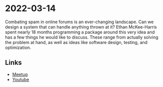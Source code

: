 # 2022-03-14

Combating spam in online forums is an ever-changing landscape. Can we design a system that can handle anything thrown at it? Ethan McKee-Harris spent nearly 18 months programming a package around this very idea and has a few things he would like to discuss. These range from actually solving the problem at hand, as well as ideas like software design, testing, and optimization.

## Links

* [Meetup](https://www.meetup.com/NZPUG-Hamilton/events/283776884/)
* [Youtube](https://youtu.be/w2D4CI8LFy4)
